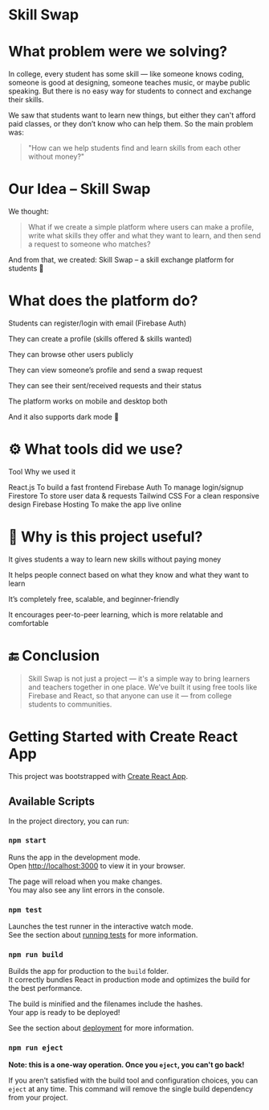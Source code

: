 # Skill Swap
# What problem were we solving?

In college, every student has some skill — like someone knows coding, someone is good at designing, someone teaches music, or maybe public speaking.
But there is no easy way for students to connect and exchange their skills.

We saw that students want to learn new things, but either they can't afford paid classes, or they don’t know who can help them.
So the main problem was:

> "How can we help students find and learn skills from each other without money?"

# Our Idea – Skill Swap

We thought:

> What if we create a simple platform where users can make a profile, write what skills they offer and what they want to learn, and then send a request to someone who matches?



And from that, we created:
Skill Swap – a skill exchange platform for students 🤝


 # What does the platform do?

Students can register/login with email (Firebase Auth)

They can create a profile (skills offered & skills wanted)

They can browse other users publicly

They can view someone’s profile and send a swap request

They can see their sent/received requests and their status

The platform works on mobile and desktop both

And it also supports dark mode 🌙

# ⚙️ What tools did we use?

Tool	Why we used it

React.js	To build a fast frontend
Firebase Auth	To manage login/signup
Firestore	To store user data & requests
Tailwind CSS	For a clean responsive design
Firebase Hosting	To make the app live online


# 🎯 Why is this project useful?

It gives students a way to learn new skills without paying money

It helps people connect based on what they know and what they want to learn

It’s completely free, scalable, and beginner-friendly

It encourages peer-to-peer learning, which is more relatable and comfortable

# 🔚 Conclusion

> Skill Swap is not just a project — it's a simple way to bring learners and teachers together in one place.
We’ve built it using free tools like Firebase and React, so that anyone can use it — from college students to communities.

# Getting Started with Create React App

This project was bootstrapped with [Create React App](https://github.com/facebook/create-react-app).

## Available Scripts

In the project directory, you can run:

### `npm start`

Runs the app in the development mode.\
Open [http://localhost:3000](http://localhost:3000) to view it in your browser.

The page will reload when you make changes.\
You may also see any lint errors in the console.

### `npm test`

Launches the test runner in the interactive watch mode.\
See the section about [running tests](https://facebook.github.io/create-react-app/docs/running-tests) for more information.

### `npm run build`

Builds the app for production to the `build` folder.\
It correctly bundles React in production mode and optimizes the build for the best performance.

The build is minified and the filenames include the hashes.\
Your app is ready to be deployed!

See the section about [deployment](https://facebook.github.io/create-react-app/docs/deployment) for more information.

### `npm run eject`

**Note: this is a one-way operation. Once you `eject`, you can't go back!**

If you aren't satisfied with the build tool and configuration choices, you can `eject` at any time. This command will remove the single build dependency from your project.
